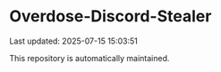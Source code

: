 # Overdose-Discord-Stealer

Last updated: 2025-07-15 15:03:51

This repository is automatically maintained.

